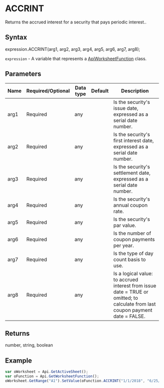 # ACCRINT

Returns the accrued interest for a security that pays periodic interest..

## Syntax

expression.ACCRINT(arg1, arg2, arg3, arg4, arg5, arg6, arg7, arg8);

`expression` - A variable that represents a [ApiWorksheetFunction](../ApiWorksheetFunction.md) class.

## Parameters

| **Name** | **Required/Optional** | **Data type** | **Default** | **Description** |
| ------------- | ------------- | ------------- | ------------- | ------------- |
| arg1 | Required | any |  | Is the security's issue date, expressed as a serial date number. |
| arg2 | Required | any |  | Is the security's first interest date, expressed as a serial date number. |
| arg3 | Required | any |  | Is the security's settlement date, expressed as a serial date number. |
| arg4 | Required | any |  | Is the security's annual coupon rate. |
| arg5 | Required | any |  | Is the security's par value. |
| arg6 | Required | any |  | Is the number of coupon payments per year. |
| arg7 | Required | any |  | Is the type of day count basis to use. |
| arg8 | Required | any |  | Is a logical value: to accrued interest from issue date = TRUE or omitted; to calculate from last coupon payment date = FALSE. |

## Returns

number, string, boolean

## Example



```javascript
var oWorksheet = Api.GetActiveSheet();
var oFunction = Api.GetWorksheetFunction();
oWorksheet.GetRange("A1").SetValue(oFunction.ACCRINT("1/1/2018", "6/25/2018", "10/15/2018", "3.50%", 1000, 2));
```
